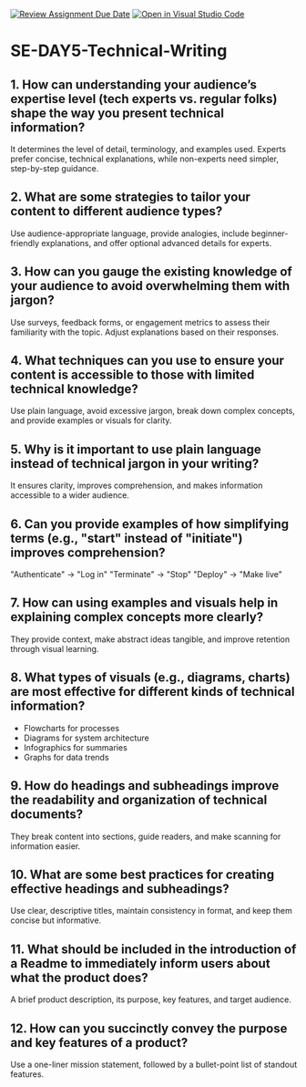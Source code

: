 [![Review Assignment Due Date](https://classroom.github.com/assets/deadline-readme-button-22041afd0340ce965d47ae6ef1cefeee28c7c493a6346c4f15d667ab976d596c.svg)](https://classroom.github.com/a/zsAR-pyY)
[![Open in Visual Studio Code](https://classroom.github.com/assets/open-in-vscode-2e0aaae1b6195c2367325f4f02e2d04e9abb55f0b24a779b69b11b9e10269abc.svg)](https://classroom.github.com/online_ide?assignment_repo_id=18494411&assignment_repo_type=AssignmentRepo)
# SE-DAY5-Technical-Writing
## 1.	How can understanding your audience’s expertise level (tech experts vs. regular folks) shape the way you present technical information?
It determines the level of detail, terminology, and examples used. Experts prefer concise, technical explanations, while non-experts need simpler, step-by-step guidance.

## 2. What are some strategies to tailor your content to different audience types?
Use audience-appropriate language, provide analogies, include beginner-friendly explanations, and offer optional advanced details for experts.

## 3. How can you gauge the existing knowledge of your audience to avoid overwhelming them with jargon?
Use surveys, feedback forms, or engagement metrics to assess their familiarity with the topic. Adjust explanations based on their responses.

## 4. What techniques can you use to ensure your content is accessible to those with limited technical knowledge?
Use plain language, avoid excessive jargon, break down complex concepts, and provide examples or visuals for clarity.

## 5. Why is it important to use plain language instead of technical jargon in your writing?
It ensures clarity, improves comprehension, and makes information accessible to a wider audience.

## 6. Can you provide examples of how simplifying terms (e.g., "start" instead of "initiate") improves comprehension?
"Authenticate" → "Log in"
"Terminate" → "Stop"
"Deploy" → "Make live"

## 7. How can using examples and visuals help in explaining complex concepts more clearly?
They provide context, make abstract ideas tangible, and improve retention through visual learning.

## 8. What types of visuals (e.g., diagrams, charts) are most effective for different kinds of technical information?
- Flowcharts for processes
- Diagrams for system architecture
- Infographics for summaries
- Graphs for data trends

## 9. How do headings and subheadings improve the readability and organization of technical documents?
They break content into sections, guide readers, and make scanning for information easier.

## 10. What are some best practices for creating effective headings and subheadings?
Use clear, descriptive titles, maintain consistency in format, and keep them concise but informative.

## 11. What should be included in the introduction of a Readme to immediately inform users about what the product does?
A brief product description, its purpose, key features, and target audience.

## 12. How can you succinctly convey the purpose and key features of a product?
Use a one-liner mission statement, followed by a bullet-point list of standout features.


